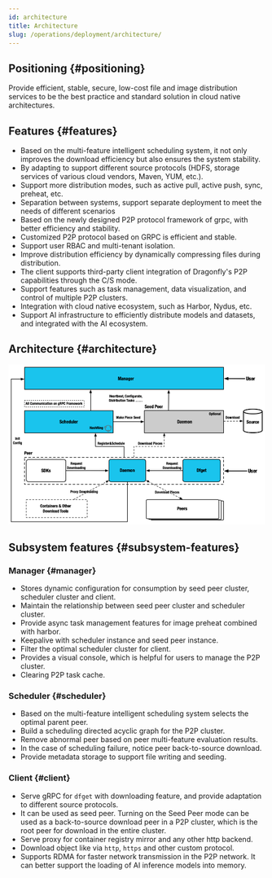 ```yaml
---
id: architecture
title: Architecture
slug: /operations/deployment/architecture/
---
```


## Positioning {#positioning}

Provide efficient, stable, secure, low-cost file and
image distribution services to be the best practice and
standard solution in cloud native architectures.

## Features {#features}

- Based on the multi-feature intelligent scheduling system, it not only improves the
  download efficiency but also ensures the system stability.
- By adapting to support different source protocols (HDFS,
  storage services of various cloud vendors, Maven, YUM, etc.).
- Support more distribution modes, such as active pull, active push,
  sync, preheat, etc.
- Separation between systems, support separate deployment to
  meet the needs of different scenarios
- Based on the newly designed P2P protocol framework of grpc,
  with better efficiency and stability.
- Customized P2P protocol based on GRPC is efficient and stable.
- Support user RBAC and multi-tenant isolation.
- Improve distribution efficiency by dynamically compressing files during distribution.
- The client supports third-party client integration
  of Dragonfly's P2P capabilities through the C/S mode.
- Support features such as task management, data visualization, and control of multiple P2P clusters.
- Integration with cloud native ecosystem, such as Harbor, Nydus, etc.
- Support AI infrastructure to efficiently distribute models and datasets, and integrated with the AI ecosystem.

## Architecture {#architecture}

![arch](../../resource/operations/deployment/architecture/arch.png)

## Subsystem features {#subsystem-features}

### Manager {#manager}

- Stores dynamic configuration for consumption by seed peer cluster, scheduler cluster and client.
- Maintain the relationship between seed peer cluster and scheduler cluster.
- Provide async task management features for image preheat combined with harbor.
- Keepalive with scheduler instance and seed peer instance.
- Filter the optimal scheduler cluster for client.
- Provides a visual console, which is helpful for users to manage the P2P cluster.
- Clearing P2P task cache.

### Scheduler {#scheduler}

- Based on the multi-feature intelligent scheduling system selects the optimal parent peer.
- Build a scheduling directed acyclic graph for the P2P cluster.
- Remove abnormal peer based on peer multi-feature evaluation results.
- In the case of scheduling failure, notice peer back-to-source download.
- Provide metadata storage to support file writing and seeding.

### Client {#client}

- Serve gRPC for `dfget` with downloading feature,
  and provide adaptation to different source protocols.
- It can be used as seed peer. Turning on the Seed Peer mode can be used as
  a back-to-source download peer in a P2P cluster,
  which is the root peer for download in the entire cluster.
- Serve proxy for container registry mirror and any other http backend.
- Download object like via `http`, `https` and other custom protocol.
- Supports RDMA for faster network transmission in the P2P network.
  It can better support the loading of AI inference models into memory.
